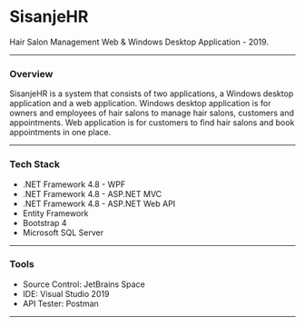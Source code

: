 # SisanjeHR

Hair Salon Management Web & Windows Desktop Application - 2019.

---

### **Overview**
SisanjeHR is a system that consists of two applications, a Windows desktop application and a web application.
Windows desktop application is for owners and employees of hair salons to manage hair salons, customers and appointments.
Web application is for customers to find hair salons and book appointments in one place.

---

### **Tech Stack**
- .NET Framework 4.8 - WPF 
- .NET Framework 4.8 - ASP.NET MVC
- .NET Framework 4.8 - ASP.NET Web API
- Entity Framework
- Bootstrap 4
- Microsoft SQL Server

---

### **Tools**
- Source Control: JetBrains Space
- IDE: Visual Studio 2019
- API Tester: Postman

---